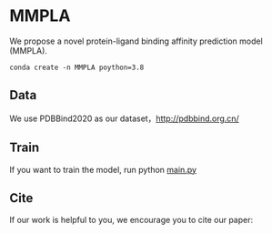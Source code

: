 # MMPLA
We propose a novel protein-ligand binding affinity prediction model (MMPLA).
```
conda create -n MMPLA poython=3.8
```
 
## Data
We use PDBBind2020 as our dataset，http://pdbbind.org.cn/
## Train
If you want to train the model, run python [main.py](main.py)
## Cite
If our work is helpful to you, we encourage you to cite our paper:
